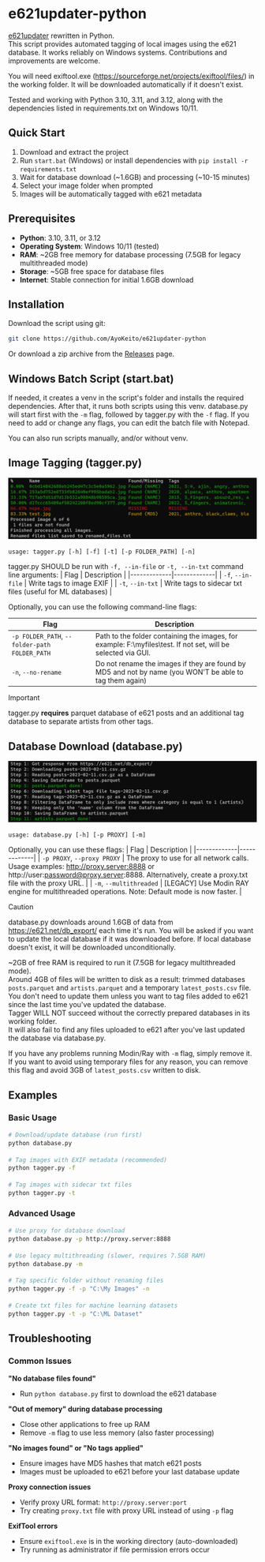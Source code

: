 # e621updater-python

[e621updater](https://github.com/AyoKeito/e621updater) rewritten in Python.  
This script provides automated tagging of local images using the e621 database. It works reliably on Windows systems.
Contributions and improvements are welcome.  

You will need exiftool.exe (https://sourceforge.net/projects/exiftool/files/) in the working folder. It will be downloaded automatically if it doesn't exist. 

Tested and working with Python 3.10, 3.11, and 3.12, along with the dependencies listed in requirements.txt on Windows 10/11.

## Quick Start

1. Download and extract the project
2. Run `start.bat` (Windows) or install dependencies with `pip install -r requirements.txt`
3. Wait for database download (~1.6GB) and processing (~10-15 minutes)
4. Select your image folder when prompted
5. Images will be automatically tagged with e621 metadata

## Prerequisites

- **Python**: 3.10, 3.11, or 3.12
- **Operating System**: Windows 10/11 (tested)
- **RAM**: ~2GB free memory for database processing (7.5GB for legacy multithreaded mode)
- **Storage**: ~5GB free space for database files
- **Internet**: Stable connection for initial 1.6GB download

## Installation

Download the script using git:
```bash
git clone https://github.com/AyoKeito/e621updater-python
```

Or download a zip archive from the [Releases](https://github.com/AyoKeito/e621updater-python/releases) page.

## Windows Batch Script (start.bat)
If needed, it creates a venv in the script's folder and installs the required dependencies.
After that, it runs both scripts using this venv. database.py will start first with the `-m` flag, followed by tagger.py with the `-f` flag.
If you need to add or change any flags, you can edit the batch file with Notepad.

You can also run scripts manually, and/or without venv.

## Image Tagging (tagger.py)
![tagger.py](/img/PowerShell_2023-02-11_21_27_18.jpg)
```
usage: tagger.py [-h] [-f] [-t] [-p FOLDER_PATH] [-n]
```
tagger.py SHOULD be run with `-f, --in-file` or `-t, --in-txt` command line arguments:
| Flag        | Description |
|-------------|-------------|
| `-f`, `--in-file`  | Write tags to image EXIF |
| `-t`, `--in-txt`    | Write tags to sidecar txt files (useful for ML databases) |

Optionally, you can use the following command-line flags:

| Flag        | Description |
|-------------|-------------|
| `-p FOLDER_PATH`, `--folder-path FOLDER_PATH`  | Path to the folder containing the images, for example: F:\myfiles\test\. If not set, will be selected via GUI. |
| `-n`, `--no-rename`    | Do not rename the images if they are found by MD5 and not by name (you WON'T be able to tag them again) |

> [!IMPORTANT] 
> tagger.py **requires** parquet database of e621 posts and an additional tag database to separate artists from other tags.

## Database Download (database.py)
![database.py](/img/PowerShell_2023-02-11_21_33_46.jpg)
```
usage: database.py [-h] [-p PROXY] [-m]
```
Optionally, you can use these flags:
| Flag        | Description |
|-------------|-------------|
| `-p PROXY`, `--proxy PROXY`  | The proxy to use for all network calls. Usage examples: http://proxy.server:8888 or http://user:password@proxy.server:8888. Alternatively, create a proxy.txt file with the proxy URL. |
| `-m`, `--multithreaded`  | [LEGACY] Use Modin RAY engine for multithreaded operations. Note: Default mode is now faster. |

> [!CAUTION]  
> database.py downloads around 1.6GB of data from https://e621.net/db_export/ each time it's run. You will be asked if you want to update the local database if it was downloaded before. If local database doesn't exist, it will be downloaded unconditionally.

~2GB of free RAM is required to run it (7.5GB for legacy multithreaded mode).  
Around 4GB of files will be written to disk as a result: trimmed databases `posts.parquet` and `artists.parquet` and a temporary `latest_posts.csv` file.  
You don't need to update them unless you want to tag files added to e621 since the last time you've updated the database.  
Tagger WILL NOT succeed without the correctly prepared databases in its working folder.  
It will also fail to find any files uploaded to e621 after you've last updated the database via database.py.

If you have any problems running Modin/Ray with `-m` flag, simply remove it. If you want to avoid using temporary files for any reason, you can remove this flag and avoid 3GB of `latest_posts.csv` written to disk.

## Examples

### Basic Usage
```bash
# Download/update database (run first)
python database.py

# Tag images with EXIF metadata (recommended)
python tagger.py -f

# Tag images with sidecar txt files
python tagger.py -t
```

### Advanced Usage
```bash
# Use proxy for database download
python database.py -p http://proxy.server:8888

# Use legacy multithreading (slower, requires 7.5GB RAM)
python database.py -m

# Tag specific folder without renaming files
python tagger.py -f -p "C:\My Images" -n

# Create txt files for machine learning datasets
python tagger.py -t -p "C:\ML Dataset"
```

## Troubleshooting

### Common Issues

**"No database files found"**
- Run `python database.py` first to download the e621 database

**"Out of memory" during database processing**
- Close other applications to free up RAM
- Remove `-m` flag to use less memory (also faster processing)

**"No images found" or "No tags applied"**
- Ensure images have MD5 hashes that match e621 posts
- Images must be uploaded to e621 before your last database update

**Proxy connection issues**
- Verify proxy URL format: `http://proxy.server:port`
- Try creating `proxy.txt` file with proxy URL instead of using `-p` flag

**ExifTool errors**
- Ensure `exiftool.exe` is in the working directory (auto-downloaded)
- Try running as administrator if file permission errors occur
